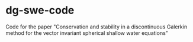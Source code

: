 # dg-swe-code
Code for the paper "Conservation and stability in a discontinuous Galerkin method for the vector invariant spherical shallow water equations"
